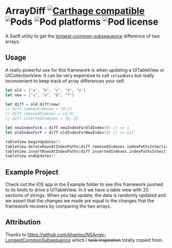 # ArrayDiff [![Carthage compatible](https://img.shields.io/badge/Carthage-compatible-4BC51D.svg?style=flat)](https://github.com/Carthage/Carthage) ![Pods](https://cocoapod-badges.herokuapp.com/v/ArrayDiff/badge.png) ![Pod platforms](https://cocoapod-badges.herokuapp.com/p/ArrayDiff/badge.png) ![Pod license](https://cocoapod-badges.herokuapp.com/l/ArrayDiff/badge.png)

A Swift utility to get the [longest-common-subsequence](https://en.wikipedia.org/wiki/Longest_common_subsequence_problem) difference of two arrays.

## Usage

A really powerful use for this framework is when updating a UITableView or UICollectionView. It can be very expensive to call `reloadData` but really inconvenient to keep track of array differences your self.

```swift
let old = ["a", "b", "c", "d", "e"]
let new = ["x", "a", "b", "f"]

let diff = old.diff(new)
// diff.commonIndexes = [0-1]
// diff.removedIndexes = [2-4]
// diff.insertedIndexes = [0, 3]

let newIndexForA = diff.newIndexForOldIndex(0) // == 1
let oldIndexForF = diff.oldIndexForNewIndex(3) // == nil

tableView.beginUpdates()
tableView.deleteRowsAtIndexPaths(diff.removedIndexes.indexPathsInSection(0), withRowAnimation: .Automatic)
tableView.insertRowsAtIndexPaths(diff.insertedIndexes.indexPathsInSection(0), withRowAnimation: .Automatic)
tableView.endUpdates()
```

## Example Project

Check out the iOS app in the Example folder to see this framework pushed to its limits to drive a UITableView. In it we have a table view with 20 sections of strings. When you tap update, the data is randomly updated and we assert that the changes we made are equal to the changes that the framework recovers by comparing the two arrays.

## Attribution

Thanks to https://github.com/khanlou/NSArray-LongestCommonSubsequence which I ~~took inspiration~~ totally copied from.
